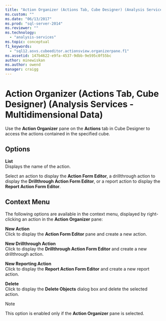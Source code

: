 ```yaml
---
title: "Action Organizer (Actions Tab, Cube Designer) (Analysis Services - Multidimensional Data) | Microsoft Docs"
ms.custom: ""
ms.date: "06/13/2017"
ms.prod: "sql-server-2014"
ms.reviewer: ""
ms.technology: 
  - "analysis-services"
ms.topic: conceptual
f1_keywords: 
  - "sql12.asvs.cubeeditor.actionsview.organizerpane.f1"
ms.assetid: 147b4622-e9fa-4537-9dbb-9e595c0f55bc
author: minewiskan
ms.author: owend
manager: craigg
---
```

# Action Organizer (Actions Tab, Cube Designer) (Analysis Services - Multidimensional Data)
  Use the **Action Organizer** pane on the **Actions** tab in Cube Designer to access the actions contained in the specified cube.  
  
## Options  
 **List**  
 Displays the name of the action.  
  
 Select an action to display the **Action Form Editor**, a drillthrough action to display the **Drillthrough Action Form Editor**, or a report action to display the **Report Action Form Editor**.  
  
## Context Menu  
 The following options are available in the context menu, displayed by right-clicking an action in the **Action Organizer** pane:  
  
 **New Action**  
 Click to display the **Action Form Editor** pane and create a new action.  
  
 **New Drillthrough Action**  
 Click to display the **Drillthrough Action Form Editor** and create a new drillthrough action.  
  
 **New Reporting Action**  
 Click to display the **Report Action Form Editor** and create a new report action.  
  
 **Delete**  
 Click to display the **Delete Objects** dialog box and delete the selected action.  
  
> [!NOTE]  
>  This option is enabled only if the **Action Organizer** pane is selected.  
  
  
